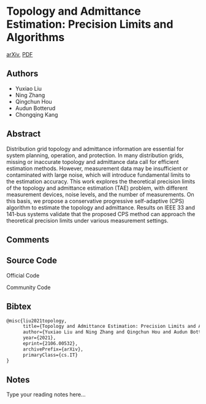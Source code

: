 
# Topology and Admittance Estimation: Precision Limits and Algorithms

[arXiv](https://arxiv.org/abs/2106.0532), [PDF](https://arxiv.org/pdf/2106.0532.pdf)

## Authors

- Yuxiao Liu
- Ning Zhang
- Qingchun Hou
- Audun Botterud
- Chongqing Kang

## Abstract

Distribution grid topology and admittance information are essential for system planning, operation, and protection. In many distribution grids, missing or inaccurate topology and admittance data call for efficient estimation methods. However, measurement data may be insufficient or contaminated with large noise, which will introduce fundamental limits to the estimation accuracy. This work explores the theoretical precision limits of the topology and admittance estimation (TAE) problem, with different measurement devices, noise levels, and the number of measurements. On this basis, we propose a conservative progressive self-adaptive (CPS) algorithm to estimate the topology and admittance. Results on IEEE 33 and 141-bus systems validate that the proposed CPS method can approach the theoretical precision limits under various measurement settings.

## Comments



## Source Code

Official Code



Community Code



## Bibtex

```tex
@misc{liu2021topology,
      title={Topology and Admittance Estimation: Precision Limits and Algorithms}, 
      author={Yuxiao Liu and Ning Zhang and Qingchun Hou and Audun Botterud and Chongqing Kang},
      year={2021},
      eprint={2106.00532},
      archivePrefix={arXiv},
      primaryClass={cs.IT}
}
```

## Notes

Type your reading notes here...

